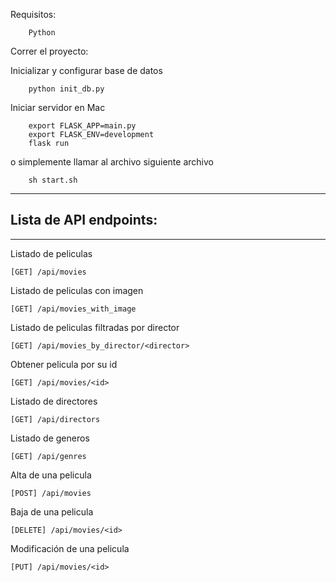 Requisitos:

```
    Python
```

Correr el proyecto:

Inicializar y configurar base de datos

```
    python init_db.py
```


Iniciar servidor en Mac

```
    export FLASK_APP=main.py
    export FLASK_ENV=development
    flask run
```

o simplemente llamar al archivo siguiente archivo
```
    sh start.sh
```

-----
## Lista de API endpoints:
-----

Listado de peliculas
```
[GET] /api/movies
```

Listado de peliculas con imagen
```
[GET] /api/movies_with_image
```

Listado de peliculas filtradas por director
```
[GET] /api/movies_by_director/<director>
```

Obtener pelicula por su id
```
[GET] /api/movies/<id>
```

Listado de directores
```
[GET] /api/directors
```

Listado de generos
```
[GET] /api/genres
```

Alta de una pelicula
```
[POST] /api/movies
```

Baja de una pelicula
```
[DELETE] /api/movies/<id>
```

Modificación de una pelicula
```
[PUT] /api/movies/<id>
```
